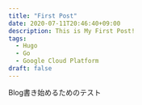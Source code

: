 ```yaml
---
title: "First Post"
date: 2020-07-11T20:46:40+09:00
description: This is My First Post!
tags:
  - Hugo
  - Go
  - Google Cloud Platform
draft: false
---
```


Blog書き始めるためのテスト
